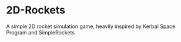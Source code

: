 # 2D-Rockets
A simple 2D rocket simulation game, heavily inspired by Kerbal Space Program and SimpleRockets
